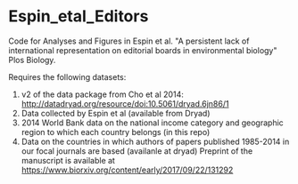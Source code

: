 # Espin_etal_Editors

Code for Analyses and Figures in Espin et al. "A persistent lack of international representation on editorial boards in environmental biology" Plos Biology.

Requires the following datasets:
1. v2 of the data package from Cho et al 2014: http://datadryad.org/resource/doi:10.5061/dryad.6jn86/1
2. Data collected by Espin et al (available from Dryad)
3. 2014 World Bank data on the national income category and geographic region to which each country belongs (in this repo)
4. Data on the countries in which authors of papers published 1985-2014 in our focal journals are based (availanle at dryad) 
Preprint of the manuscript is available at https://www.biorxiv.org/content/early/2017/09/22/131292
